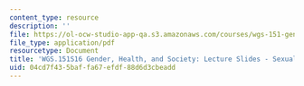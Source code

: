 ```yaml
---
content_type: resource
description: ''
file: https://ol-ocw-studio-app-qa.s3.amazonaws.com/courses/wgs-151-gender-health-and-society-spring-2016/04cd7f435baffa67efdf88d6d3cbeadd_MITWGS_151S16_Week7.pdf
file_type: application/pdf
resourcetype: Document
title: 'WGS.151S16 Gender, Health, and Society: Lecture Slides - Sexual Orientation'
uid: 04cd7f43-5baf-fa67-efdf-88d6d3cbeadd
---
```

